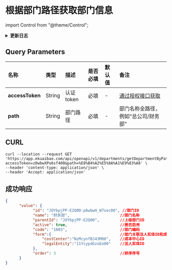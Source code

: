 # 根据部门路径获取部门信息

import Control from "@theme/Control";

<Control
method="GET"
url="/api/openapi/v1/departments/getDepartmentByPath"
/>

<details>
  <summary><b>更新日志</b></summary>
  <div>
    <a href="https://docs.ekuaibao.com/docs/open-api/notice/update-log" target="_blank"><b>1.6.0</b></a> -> 🐞 响应信息中增加 <b>order</b> 参数。<br/>
  </div>
</details>

## Query Parameters

| 名称 | 类型 | 描述 | 是否必填 | 默认值 | 备注 |
| :--- | :--- | :--- | :--- |:--- | :--- |
| **accessToken** | String | 认证token | 必填 | - | [通过授权接口获取](/docs/open-api/getting-started/auth) |
| **path**        | String | 部门路径   | 必填 | - | 部门名称全路径，例如“总公司/财务部” |

## CURL
```shell
curl --location --request GET 'https://app.ekuaibao.com/api/openapi/v1/departments/getDepartmentByPath?accessToken=z0wbwXPo6sf400&path=%E8%B4%A2%E5%8A%A1%E9%83%A8' \
--header 'content-type: application/json' \
--header 'Accept: application/json'
```

## 成功响应
```json
{
      "value": {
            "id": "JOYbpjPP-E2Q00:pAwbwH_W7sec00", //部门ID
            "name": "财务部",                      //部门名称
            "parentId": "JOYbpjPP-E2Q00",         //上级部门ID
            "active": true,                       //是否启用
            "code": "1003",                       //部门编码
            "form":{                              //部门关联法人实体ID和成本中心ID
                "costCenter":"NzMcynfBJ43M00",    //成本中心ID
                "legalEntity":"11YcypdGzoEo00"    //法人实体ID
            },
            "order": 3                            //排序序号
      }
}
```